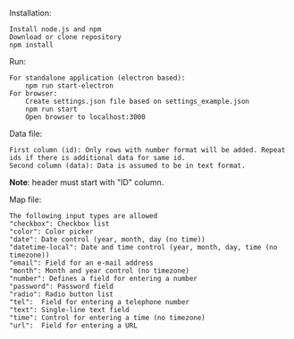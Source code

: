 Installation: 
    
    Install node.js and npm
    Download or clone repository
    npm install
    
Run:

    For standalone application (electron based):
        npm run start-electron
    For browser:
        Create settings.json file based on settings_example.json
        npm run start
        Open browser to localhost:3000

Data file: 

    First column (id): Only rows with number format will be added. Repeat ids if there is additional data for same id.
    Second column (data): Data is assumed to be in text format.

**Note**: header must start with "ID" column.
    
Map file:

    The following input types are allowed
    "checkbox":	Checkbox list
    "color": Color picker
    "date":	Date control (year, month, day (no time))
    "datetime-local": Date and time control (year, month, day, time (no timezone))
    "email": Field for an e-mail address
    "month": Month and year control (no timezone)
    "number": Defines a field for entering a number
    "password":	Password field
    "radio": Radio button list
    "tel":	Field for entering a telephone number
    "text":	Single-line text field
    "time":	Control for entering a time (no timezone)
    "url":	Field for entering a URL
   